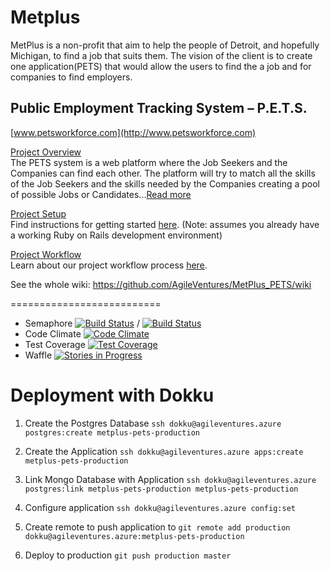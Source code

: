 Metplus
==========================
MetPlus is a non-profit that aim to help the people of Detroit, and hopefully Michigan, to find a job that suits them. The vision of the client is to create one application(PETS) that would allow the users to find the a job and for companies to find employers.


Public Employment Tracking System – P.E.T.S.
--------------------------------------------

[www.petsworkforce.com](http://www.petsworkforce.com)

<a href="https://github.com/AgileVentures/MetPlus_PETS/wiki/Project-Overview">Project Overview</a><br>
The PETS system is a web platform where the Job Seekers and the Companies can find each other. The platform will try to match all the skills of the Job Seekers and the skills needed by the Companies creating a pool of possible Jobs or Candidates...<a href="https://github.com/AgileVentures/MetPlus_PETS/wiki/Project-Overview">Read more</a>

<a href="https://github.com/AgileVentures/MetPlus_PETS/wiki/Project-Setup">Project Setup</a><br>
Find instructions for getting started <a href="https://github.com/AgileVentures/MetPlus_PETS/wiki/Project-Setup">here</a>. (Note: assumes you already have a working Ruby on Rails development environment)

<a href="https://github.com/AgileVentures/MetPlus_PETS/wiki/Project-Workflow">Project Workflow</a><br>
Learn about our project workflow process <a href="https://github.com/AgileVentures/MetPlus_PETS/wiki/Project-Workflow">here</a>.

See the whole wiki: <a href="https://github.com/AgileVentures/MetPlus_PETS/wiki">https://github.com/AgileVentures/MetPlus_PETS/wiki</a>

==========================
 - Semaphore [![Build Status](https://semaphoreci.com/api/v1/agileventures/metplus_pets-2/branches/master/badge.svg)](https://semaphoreci.com/agileventures/metplus_pets-2) / [![Build Status](https://semaphoreci.com/api/v1/agileventures/metplus_pets-2/branches/development/shields_badge.svg)](https://semaphoreci.com/agileventures/metplus_pets-2)
 - Code Climate [![Code Climate](https://codeclimate.com/github/AgileVentures/MetPlus_PETS/badges/gpa.svg)](https://codeclimate.com/github/AgileVentures/MetPlus_PETS)
 - Test Coverage [![Test Coverage](https://codeclimate.com/github/AgileVentures/MetPlus_PETS/badges/coverage.svg)](https://codeclimate.com/github/AgileVentures/MetPlus_PETS/coverage)
 - Waffle [![Stories in Progress](https://badge.waffle.io/AgileVentures/MetPlus_tracker.png?label=in%20progress&title=In%20Progress)](http://waffle.io/AgileVentures/MetPlus_tracker)

 
# Deployment with Dokku

1. Create the Postgres Database
`ssh dokku@agileventures.azure postgres:create metplus-pets-production`

1. Create the Application
`ssh dokku@agileventures.azure apps:create metplus-pets-production`

1. Link Mongo Database with Application
`ssh dokku@agileventures.azure postgres:link metplus-pets-production metplus-pets-production`

1. Configure application
`ssh dokku@agileventures.azure config:set `

1. Create remote to push application to
`git remote add production dokku@agileventures.azure:metplus-pets-production`

1. Deploy to production
`git push production master`

